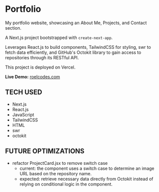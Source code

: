 # Portfolio

My portfolio website, showcasing an About Me, Projects, and Contact section.

A Next.js project bootstrapped with `create-next-app`.

Leverages React.js to build components, TailwindCSS for styling, swr to fetch data efficiently, and GitHub's Octokit library to gain access to repositories through its RESTful API.

This project is deployed on Vercel.

**Live Demo:** [roelcodes.com](https://www.roelcodes.com/)

## TECH USED

- Next.js
- React.js
- JavaScript
- TailwindCSS
- HTML
- swr
- octokit

## FUTURE OPTIMIZATIONS

- refactor ProjectCard.jsx to remove switch case
  - current: the component uses a switch case to determine an image URL based on the repository name.
  - expected: retrieve necessary data directly from Octokit instead of relying on conditional logic in the component.
